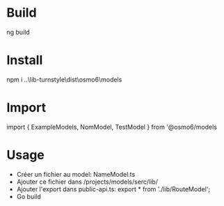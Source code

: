 # Build
ng build

# Install
npm i ..\lib-turnstyle\dist\osmo6\models

# Import
import { ExampleModels, NomModel, TestModel } from '@osmo6/models

# Usage

* Créer un fichier au model: NameModel.ts
* Ajouter ce fichier dans /projects/models/serc/lib/
* Ajouter l'export dans public-api.ts: export * from './lib/RouteModel';
* Go build